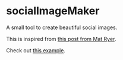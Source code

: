 # socialImageMaker

A small tool to create beautiful social images. 

This is inspired from 
[this post from Mat Ryer](https://pace.dev/blog/2020/03/02/dynamically-generate-social-images-in-golang-by-mat-ryer).

Check out [this example](https://github.com/devsquared/socialImageMaker/blob/master/socialImage.png).
